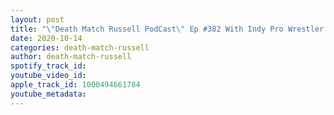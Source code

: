 ```yaml
---
layout: post
title: "\"Death Match Russell PodCast\" Ep #382 With Indy Pro Wrestler The Dark Horse Johnny Moran Tune in"
date: 2020-10-14
categories: death-match-russell
author: death-match-russell
spotify_track_id: 
youtube_video_id: 
apple_track_id: 1000494661784
youtube_metadata: 
---
```

